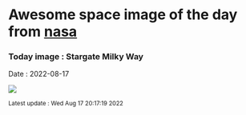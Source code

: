 
# Awesome space image of the day from [nasa](https://api.nasa.gov/)

### Today image : Stargate Milky Way

Date : 2022-08-17


![](https://apod.nasa.gov/apod/image/2208/StargateMilkyWay_Oudoux_960.jpg)

<small>Latest update : Wed Aug 17 20:17:19 2022</small>


